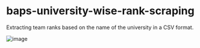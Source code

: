 # baps-university-wise-rank-scraping
Extracting team ranks based on the name of the university in a CSV format.

![image](https://github.com/user-attachments/assets/9e0c3835-7011-450b-a156-adfe3228e6fc)

